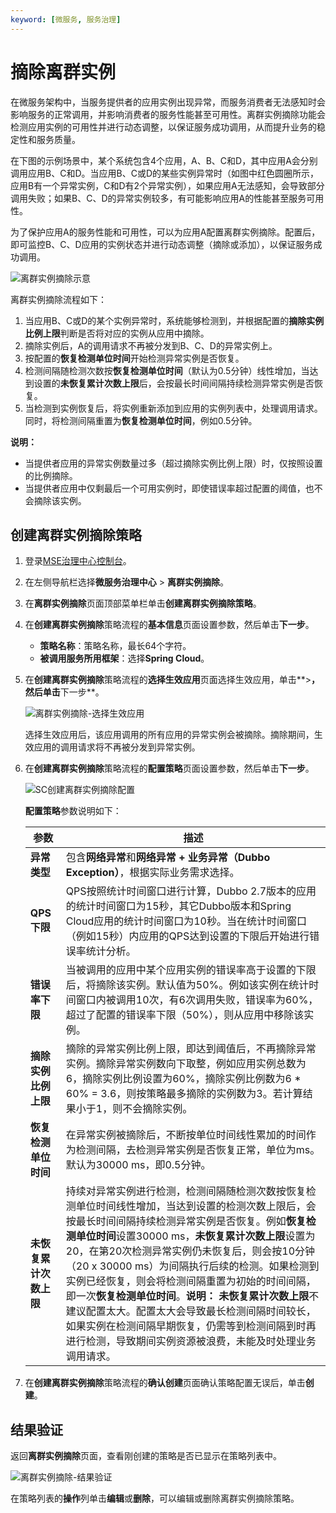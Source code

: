 ```yaml
---
keyword: [微服务, 服务治理]
---
```


# 摘除离群实例

在微服务架构中，当服务提供者的应用实例出现异常，而服务消费者无法感知时会影响服务的正常调用，并影响消费者的服务性能甚至可用性。离群实例摘除功能会检测应用实例的可用性并进行动态调整，以保证服务成功调用，从而提升业务的稳定性和服务质量。

在下图的示例场景中，某个系统包含4个应用，A、B、C和D，其中应用A会分别调用应用B、C和D。当应用B、C或D的某些实例异常时（如图中红色圆圈所示，应用B有一个异常实例，C和D有2个异常实例），如果应用A无法感知，会导致部分调用失败；如果B、C、D的异常实例较多，有可能影响应用A的性能甚至服务可用性。

为了保护应用A的服务性能和可用性，可以为应用A配置离群实例摘除。配置后，即可监控B、C、D应用的实例状态并进行动态调整（摘除或添加），以保证服务成功调用。

![离群实例摘除示意](https://static-aliyun-doc.oss-accelerate.aliyuncs.com/assets/img/zh-CN/3959209951/p70477.png)

离群实例摘除流程如下：

1.  当应用B、C或D的某个实例异常时，系统能够检测到，并根据配置的**摘除实例比例上限**判断是否将对应的实例从应用中摘除。
2.  摘除实例后，A的调用请求不再被分发到B、C、D的异常实例上。
3.  按配置的**恢复检测单位时间**开始检测异常实例是否恢复。
4.  检测间隔随检测次数按**恢复检测单位时间**（默认为0.5分钟）线性增加，当达到设置的**未恢复累计次数上限**后，会按最长时间间隔持续检测异常实例是否恢复。
5.  当检测到实例恢复后，将实例重新添加到应用的实例列表中，处理调用请求。同时，将检测间隔重置为**恢复检测单位时间**，例如0.5分钟。

**说明：**

-   当提供者应用的异常实例数量过多（超过摘除实例比例上限）时，仅按照设置的比例摘除。
-   当提供者应用中仅剩最后一个可用实例时，即使错误率超过配置的阈值，也不会摘除该实例。

## 创建离群实例摘除策略

1.  登录[MSE治理中心控制台](https://mse.console.aliyun.com/?spm=a2c4g.11186623.2.13.f90a6a60WiEx0N#/msc/home)。

2.  在左侧导航栏选择**微服务治理中心** \> **离群实例摘除**。

3.  在**离群实例摘除**页面顶部菜单栏单击**创建离群实例摘除策略**。

4.  在**创建离群实例摘除**策略流程的**基本信息**页面设置参数，然后单击**下一步**。

    -   **策略名称**：策略名称，最长64个字符。
    -   **被调用服务所用框架**：选择**Spring Cloud**。
5.  在**创建离群实例摘除**策略流程的**选择生效应用**页面选择生效应用，单击**\>**，然后单击**下一步**。

    ![离群实例摘除-选择生效应用](https://static-aliyun-doc.oss-accelerate.aliyuncs.com/assets/img/zh-CN/7860160161/p70589.png)

    选择生效应用后，该应用调用的所有应用的异常实例会被摘除。摘除期间，生效应用的调用请求将不再被分发到异常实例。

6.  在**创建离群实例摘除**策略流程的**配置策略**页面设置参数，然后单击**下一步**。

    ![SC创建离群实例摘除配置](https://static-aliyun-doc.oss-accelerate.aliyuncs.com/assets/img/zh-CN/7860160161/p224272.png)

    **配置策略**参数说明如下：

    |参数|描述|
    |--|--|
    |**异常类型**|包含**网络异常**和**网络异常 + 业务异常（Dubbo Exception）**，根据实际业务需求选择。|
    |**QPS下限**|QPS按照统计时间窗口进行计算，Dubbo 2.7版本的应用的统计时间窗口为15秒，其它Dubbo版本和Spring Cloud应用的统计时间窗口为10秒。当在统计时间窗口（例如15秒）内应用的QPS达到设置的下限后开始进行错误率统计分析。|
    |**错误率下限**|当被调用的应用中某个应用实例的错误率高于设置的下限后，将摘除该实例。默认值为50%。例如该实例在统计时间窗口内被调用10次，有6次调用失败，错误率为60%，超过了配置的错误率下限（50%），则从应用中移除该实例。|
    |**摘除实例比例上限**|摘除的异常实例比例上限，即达到阈值后，不再摘除异常实例。摘除异常实例数向下取整，例如应用实例总数为6，摘除实例比例设置为60%，摘除实例比例数为6 \* 60% = 3.6，则按策略最多摘除的实例数为3。若计算结果小于1，则不会摘除实例。|
    |**恢复检测单位时间**|在异常实例被摘除后，不断按单位时间线性累加的时间作为检测间隔，去检测异常实例是否恢复正常，单位为ms。默认为30000 ms，即0.5分钟。|
    |**未恢复累计次数上限**|持续对异常实例进行检测，检测间隔随检测次数按恢复检测单位时间线性增加，当达到设置的检测次数上限后，会按最长时间间隔持续检测异常实例是否恢复。例如**恢复检测单位时间**设置30000 ms，**未恢复累计次数上限**设置为20，在第20次检测异常实例仍未恢复后，则会按10分钟（20 x 30000 ms）为间隔执行后续的检测。如果检测到实例已经恢复，则会将检测间隔重置为初始的时间间隔，即一次**恢复检测单位时间**。**说明：** **未恢复累计次数上限**不建议配置太大。配置太大会导致最长检测间隔时间较长，如果实例在检测间隔早期恢复，仍需等到检测间隔到时再进行检测，导致期间实例资源被浪费，未能及时处理业务调用请求。 |

7.  在**创建离群实例摘除**策略流程的**确认创建**页面确认策略配置无误后，单击**创建**。


## 结果验证

返回**离群实例摘除**页面，查看刚创建的策略是否已显示在策略列表中。

![离群实例摘除-结果验证](https://static-aliyun-doc.oss-accelerate.aliyuncs.com/assets/img/zh-CN/3959209951/p70594.png)

在策略列表的**操作**列单击**编辑**或**删除**，可以编辑或删除离群实例摘除策略。

